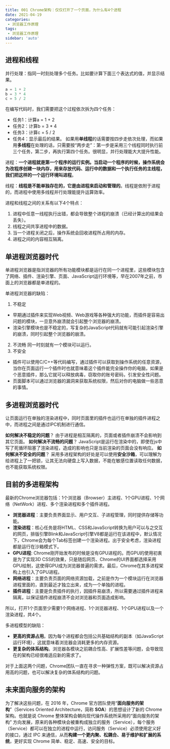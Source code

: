 ```yaml
---
title: 001 Chrome架构：仅仅打开了一个页面，为什么有4个进程
date: 2021-04-19
categories: 
 - 浏览器工作原理
tags:
 - 浏览器工作原理
sidebar: 'auto'
---
```


## 进程和线程
并行处理：指同一时刻处理多个任务。比如要计算下面三个表达式的值，并显示结果。
```js
a = 1 + 2
b = 3 * 4
c = 5 / 2
```
在编写代码时，我们需要把这个过程依次拆为四个任务：
- 任务1：计算a = 1 + 2
- 任务2：计算b = 3 * 4
- 任务3：计算c = 5 / 2
- 任务4：显示最后的结果。
如果用**单线程**的话需要按四步走依次处理，而如果用**多线程**在处理的话，只需要按“两步走”：第一步是采用三个线程同时执行前三个任务，第二步，再执行第四个任务。很明显，并行处理能大大提升性能。

进程：**一个进程就是第一个程序的运行实例。**当启动一个程序的时候，操作系统会为改程序创建一块内存，用来存放代码、运行中的数据和一个执行任务的主线程，我们把这样的一个运行环境叫**进程**。


线程：**线程是不能单独存在的，它是由进程来启动和管理的**。线程是依附于进程的，而进程中使用多线程并行处理能提升运算效率。

进程和线程之间的关系有以下4个特点：
1. 进程中任意一线程执行出错，都会导致整个进程的崩溃（已经计算出的结果会丢失）。
2. 线程之间共享进程中的数据。
3. 当一个进程关闭之后，操作系统会回收进程所占用的内存。
4. 进程之间的内容相互隔离。

## 单进程浏览器时代
单进程浏览器是指浏览器的所有功能模块都是运行在同一个进程里，这些模块包含了网络、插件、渲染引擎、页面、JavaScript运行环境等，早在2007年之前，市面上的浏览器都是单进程的。

单进程浏览器的缺陷：
1. 不稳定
- 早期通过插件来实现Web视频、Web游戏等各种强大的功能，而插件是容易出问题的模块，一旦意外崩溃就会引起整个浏览器的崩溃。
- 渲染引擎模块也是不稳定的，写复杂的JavaScript代码就有可能引起渲染引擎的崩溃，同时引起整个浏览器的崩溃。
2. 不流畅
同一时刻就有一个模块可以运行。
3. 不安全
- 插件可以使用C/C++等代码编写，通过插件可以获取到操作系统的任意资源，当你在页面运行一个插件时也就意味着这个插件能完全操作你的电脑，如果是个恶意插件，那么它就可以释放病毒，窃取你的账号密码，引发安全性问题。
- 页面脚本可以通过浏览器的漏洞来获取系统权限，然后对你的电脑做一些恶意的事情。

## 多进程浏览器时代
让页面运行在单独的渲染进程中，同时页面里的插件也运行在单独的插件进程之中，而进程之间是通过IPC机制进行通信。

**如何解决不稳定的问题**？
由于进程是相互隔离的，页面或者插件崩溃不会影响到其它页面。
**如何解决不流畅的问题**？
JavaScript是运行在渲染中的，即使在js中写了死循环阻塞了渲染进程，造成的影响也只是当前渲染的页面会没有响应。
**如何解决不安全的问题**？
采用多进程架构的好处是可以使用**安全沙箱**，可以理解为给进程上了一把锁，让其无法向硬盘上写入数据，不能在敏感位置读取任何数据，也不能获取系统权限。

## 目前的多进程架构
最新的Chrome浏览器包括：1个浏览器（Browser）主进程、1个GPU进程、1个网络（NetWork）进程、多个渲染进程和多个插件进程。
- **浏览器进程**：主要负责界面显示、用户交互、子进程管理，同时提供存储等功能。
- **渲染进程**：核心任务是将HTML、CSS和JavaScript转换为用户可以与之交互的网页，排版引擎Blink和JavaScript引擎V8都是运行在该进程中，默认情况下，Chrome会为每个Tab标签创建一个渲染进程。出于安全考虑，渲染进程都是运行在沙箱模式下。
- **GPU进程**: Chrome刚开始发布的时候是没有GPU进程的。而GPU的使用初衷是为了实现3D CSS的效果，只是随后网页、Chrome的UI界面都选择采用GPU绘制，这使得GPU成为浏览器普遍的需求。最后，Chrome在其多进程架构上也引入了GPU进程。
- **网络进程**：主要负责页面的网络资源加载，之前是作为一个模块运行在浏览器进程里面的，直到最近才独立出来，成为一个单独的进程。
- **插件进程**：主要是负责插件的执行，因插件易崩溃，所以需要通过插件进程来隔离，以保证插件进程崩溃不会对浏览器和页面造成影响。

所以，打开1个页面至少需要1个网络进程、1个浏览器进程、1个GPU进程以及一个渲染进程，共4个。

多进程模型的缺陷：
- **更高的资源占用**。因为每个进程都会包括公共基础结构的副本（如JavaScript运行环境），这就意味着浏览器会消耗更多的内存资源。
- **更复杂的体系结构**。浏览器各模块之前耦合性高、扩展性差等问题，会导致现在的架构已经很难适应新的需求了。

对于上面这两个问题，Chrome团队一直在寻求一种弹性方案，既可以解决资源占用高的问题，也可以解决复杂的体系结构的问题。

## 未来面向服务的架构
为了解决这些问题，在 2016 年，Chrome 官方团队使用“**面向服务的架构**”（Services Oriented Architecture，简称 **SOA**）的思想设计了新的 Chrome 架构。也就是说 Chrome 整体架构会朝向现代操作系统所采用的“面向服务的架构” 方向发展，原来的各种模块会被重构成独立的服务（Service），每个服务（Service）都可以在独立的进程中运行，访问服务（Service）必须使用定义好的接口，通过 IPC 来通信，从而**构建一个更内聚、松耦合、易于维护和扩展的系统**，更好实现 Chrome 简单、稳定、高速、安全的目标。

